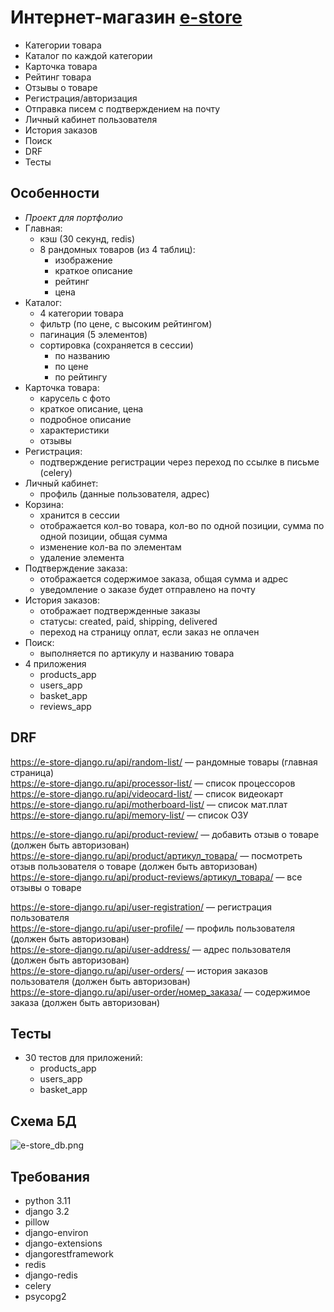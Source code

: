 # Интернет-магазин [e-store](https://e-store-django.ru)
- Категории товара
- Каталог по каждой категории
- Карточка товара
- Рейтинг товара
- Отзывы о товаре
- Регистрация/авторизация
- Отправка писем с подтверждением на почту
- Личный кабинет пользователя
- История заказов
- Поиск
- DRF
- Тесты

## Особенности
- *Проект для портфолио*
- Главная:
  - кэш (30 секунд, redis)
  - 8 рандомных товаров (из 4 таблиц):
    - изображение
    - краткое описание
    - рейтинг
    - цена
- Каталог:
  - 4 категории товара
  - фильтр (по цене, с высоким рейтингом)
  - пагинация (5 элементов)
  - сортировка (сохраняется в сессии)
    - по названию
    - по цене
    - по рейтингу
- Карточка товара:
  - карусель с фото 
  - краткое описание, цена
  - подробное описание
  - характеристики
  - отзывы
- Регистрация:
  - подтверждение регистрации через переход по ссылке в письме (celery)
- Личный кабинет:
  - профиль (данные пользователя, адрес)
- Корзина:
  - хранится в сессии
  - отображается кол-во товара, кол-во по одной позиции, сумма по одной позиции, общая сумма
  - изменение кол-ва по элементам
  - удаление элемента
- Подтверждение заказа:
  - отображается содержимое заказа, общая сумма и адрес 
  - уведомление о заказе будет отправлено на почту
- История заказов:
  - отображает подтвержденные заказы
  - статусы: created, paid, shipping, delivered
  - переход на страницу оплат, если заказ не оплачен
- Поиск:
  - выполняется по артикулу и названию товара
- 4 приложения
  - products_app
  - users_app
  - basket_app
  - reviews_app

## DRF
https://e-store-django.ru/api/random-list/ — рандомные товары (главная страница)  
https://e-store-django.ru/api/processor-list/ — список процессоров  
https://e-store-django.ru/api/videocard-list/ — список видеокарт  
https://e-store-django.ru/api/motherboard-list/ — список мат.плат  
https://e-store-django.ru/api/memory-list/ — список ОЗУ  

https://e-store-django.ru/api/product-review/ — добавить отзыв о товаре (должен быть авторизован)  
https://e-store-django.ru/api/product/артикул_товара/ — посмотреть отзыв пользователя о товаре (должен быть авторизован)  
https://e-store-django.ru/api/product-reviews/артикул_товара/ — все отзывы о товаре  

https://e-store-django.ru/api/user-registration/ — регистрация пользователя  
https://e-store-django.ru/api/user-profile/ — профиль пользователя (должен быть авторизован)  
https://e-store-django.ru/api/user-address/ — адрес пользователя (должен быть авторизован)  
https://e-store-django.ru/api/user-orders/ — история заказов пользователя (должен быть авторизован)  
https://e-store-django.ru/api/user-order/номер_заказа/ — содержимое заказа (должен быть авторизован)  

## Тесты
- 30 тестов для приложений:
  - products_app
  - users_app 
  - basket_app

## Схема БД
![e-store_db.png](https://s8d8.turboimg.net/sp/4505e0280706b99545ccdefb3e949895/e-store_db.png)

## Требования
- python 3.11
- django 3.2
- pillow
- django-environ
- django-extensions
- djangorestframework
- redis
- django-redis
- celery
- psycopg2
